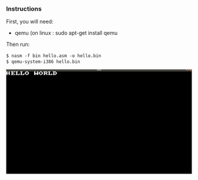 ### Instructions
First, you will need:
- qemu (on linux : sudo apt-get install qemu

Then run:
```
$ nasm -f bin hello.asm -o hello.bin
$ qemu-system-i386 hello.bin
```

<img src="hello.png" />
